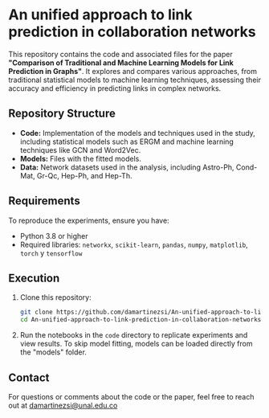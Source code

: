 # An unified approach to link prediction in collaboration networks

This repository contains the code and associated files for the paper **"Comparison of Traditional and Machine Learning Models for Link Prediction in Graphs"**. It explores and compares various approaches, from traditional statistical models to machine learning techniques, assessing their accuracy and efficiency in predicting links in complex networks.

## Repository Structure

- **Code:** Implementation of the models and techniques used in the study, including statistical models such as ERGM and machine learning techniques like GCN and Word2Vec.
- **Models:** Files with the fitted models.
- **Data:** Network datasets used in the analysis, including Astro-Ph, Cond-Mat, Gr-Qc, Hep-Ph, and Hep-Th.

## Requirements

To reproduce the experiments, ensure you have:

- Python 3.8 or higher
- Required libraries: `networkx`, `scikit-learn`, `pandas`, `numpy`, `matplotlib`, `torch` y `tensorflow` 

## Execution

1. Clone this repository:

   ```bash
   git clone https://github.com/damartinezsi/An-unified-approach-to-link-prediction-in-collaboration-networks.git
   cd An-unified-approach-to-link-prediction-in-collaboration-networks

2. Run the notebooks in the `code` directory to replicate experiments and view results. To skip model fitting, models can be loaded directly from the "models" folder.

## Contact

For questions or comments about the code or the paper, feel free to reach out at damartinezsi@unal.edu.co
